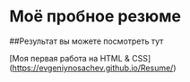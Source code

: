 # Моё пробное резюме

##Результат вы можете посмотреть тут

[Моя первая работа на HTML & CSS] (https://evgeniynosachev.github.io/Resume/)
